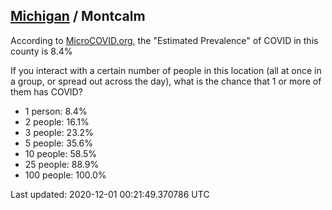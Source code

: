 
## [Michigan](/united-states/michigan) / Montcalm

According to [MicroCOVID.org](http://microcovid.org),
the "Estimated Prevalence" of COVID in this county is 8.4%

If you interact with a certain number of people in this location
(all at once in a group, or spread out across the day), what is the chance that
1 or more of them has COVID?

- 1 person: 8.4%
- 2 people: 16.1%
- 3 people: 23.2%
- 5 people: 35.6%
- 10 people: 58.5%
- 25 people: 88.9%
- 100 people: 100.0%

Last updated: 2020-12-01 00:21:49.370786 UTC
